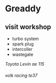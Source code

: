 # Greaddy

## visit workshop

* turbo system 
* spark plug
* intercoller 
* wastegate

_Toyota Levin ae 115_

###### volk racing te37